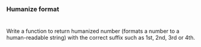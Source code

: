 ### Humanize format

#

Write a function to return humanized number (formats a number to a human-readable string) with the correct suffix such as 1st, 2nd, 3rd or 4th.
